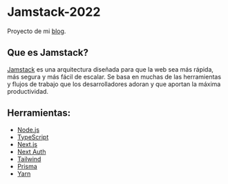 # Jamstack-2022
Proyecto de mi [blog](https://dev.to/ushieru/jamstack-in-action-4b2l).

## Que es Jamstack?
[Jamstack](https://jamstack.org/) es una arquitectura diseñada para que la web sea más rápida, más segura y más fácil de escalar. Se basa en muchas de las herramientas y flujos de trabajo que los desarrolladores adoran y que aportan la máxima productividad.

## Herramientas:
- [Node.js](https://nodejs.org/es/)
- [TypeScript](https://www.typescriptlang.org/)
- [Next.js](https://nextjs.org/)
- [Next Auth](https://next-auth.js.org/)
- [Tailwind](https://tailwindcss.com/)
- [Prisma](https://www.prisma.io/)
- [Yarn](https://yarnpkg.com/)
